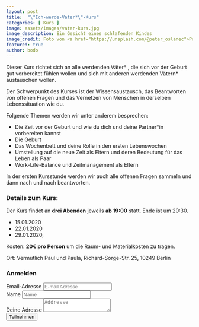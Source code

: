 ```yaml
---
layout: post
title:  "\"Ich-werde-Vater*\"-Kurs"
categories: [ Kurs ]
image: assets/images/vater-kurs.jpg
image_description: Ein Gesicht eines schlafenden Kindes
image_credit: Foto von <a href="https://unsplash.com/@peter_oslanec">Peter Oslanec</a>
featured: true
author: bodo
---
```

Dieser Kurs richtet sich an alle werdenden Väter* , die sich vor der Geburt gut vorbereitet fühlen wollen und sich mit anderen werdenden Vätern* austauschen wollen. 

Der Schwerpunkt des Kurses ist der Wissensaustausch, das Beantworten von offenen Fragen und das Vernetzen von Menschen in derselben Lebenssituation wie du.

Folgende Themen werden wir unter anderem besprechen:

* Die Zeit vor der Geburt und wie du dich und deine Partner*in vorbereiten kannst
* Die Geburt
* Das Wochenbett und deine Rolle in den ersten Lebenswochen
* Umstellung auf die neue Zeit als Eltern und deren Bedeutung für das Leben als Paar
* Work-Life-Balance und Zeitmanagement als Eltern

In der ersten Kursstunde werden wir auch alle offenen Fragen sammeln und dann
nach und nach beantworten.

### Details zum Kurs:

Der Kurs findet an **drei Abenden** jeweils **ab 19:00** statt. Ende ist um 20:30.

* 15.01.2020
* 22.01.2020
* 29.01.2020, 

Kosten: **20€ pro Person** um die Raum- und Materialkosten zu tragen.

Ort: Vermutlich Paul und Paula, Richard-Sorge-Str. 25, 10249 Berlin

### Anmelden

<form action="https://formsubmit.co/{{site.email}}" method="POST">
  <input type="hidden" name="kurs" value="vaterkurs">
  <input type="hidden" name="_replyto">

  <div class="form-group row">
    <div class="col-md-12">
      <label for="email">Email-Adresse</label>
      <input id="email" class="form-control" type="email" name="email" placeholder="E-mail Adresse" required="required">
    </div>
  </div>

  <div class="form-group row">
    <div class="col-md-12">
      <label for="name">Name</label>
      <input id="name" class="form-control" name="name" placeholder="Name" required="required">
    </div>
  </div>

  <div class="form-group row">
    <div class="col-md-12">
      <label for="postal">Deine Adresse</label>
      <textarea id="postal" class="form-control" name="address" placeholder="Addresse" required="required"></textarea>
    </div>
  </div>

  <input class="btn btn-success" type="submit" value="Teilnehmen">

</form>
